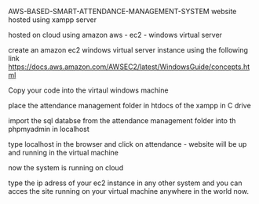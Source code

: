 AWS-BASED-SMART-ATTENDANCE-MANAGEMENT-SYSTEM
website hosted using xampp server

hosted on cloud using amazon aws - ec2 - windows virtual server

create an amazon ec2 windows virtual server instance using the following link https://docs.aws.amazon.com/AWSEC2/latest/WindowsGuide/concepts.html

Copy your code into the virtaul windows machine

place the attendance management folder in htdocs of the xampp in C drive

import the sql databse from the attendance management folder into th phpmyadmin in localhost

type localhost in the browser and click on attendance - website will be up and running in the virtual machine

now the system is running on cloud

type the ip adress of your ec2 instance in any other system and you can acces the site running on your virtual machine anywhere in the world now.
